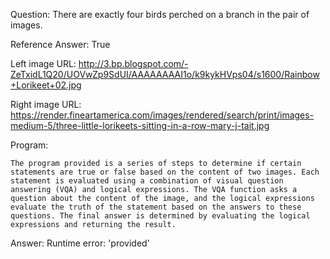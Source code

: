 Question: There are exactly four birds perched on a branch in the pair of images.

Reference Answer: True

Left image URL: http://3.bp.blogspot.com/-ZeTxidL1Q20/UOVwZp9SdUI/AAAAAAAAI1o/k9kykHVps04/s1600/Rainbow+Lorikeet+02.jpg

Right image URL: https://render.fineartamerica.com/images/rendered/search/print/images-medium-5/three-little-lorikeets-sitting-in-a-row-mary-j-tait.jpg

Program:

```
The program provided is a series of steps to determine if certain statements are true or false based on the content of two images. Each statement is evaluated using a combination of visual question answering (VQA) and logical expressions. The VQA function asks a question about the content of the image, and the logical expressions evaluate the truth of the statement based on the answers to these questions. The final answer is determined by evaluating the logical expressions and returning the result.
```
Answer: Runtime error: 'provided'

